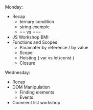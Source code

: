 Monday: 
* Recap
  * ternary condition
  * string exemple
  * == vs ===
* JS Workshop BMI
* Functions and Scopes
  * Paramater by reference / by value
  * Scope
  * Hoisting ( var vs let/const )
  * Closure

Wednesday:
* Recap
* DOM Manipulation
  * Finding elements
  * Events
* Comment list workshop